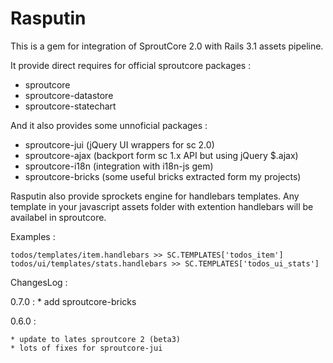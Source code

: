 Rasputin
========

This is a gem for integration of SproutCore 2.0 with Rails 3.1 assets pipeline.

It provide direct requires for official sproutcore packages :

* sproutcore
* sproutcore-datastore
* sproutcore-statechart

And it also provides some unnoficial packages :

* sproutcore-jui (jQuery UI wrappers for sc 2.0)
* sproutcore-ajax (backport form sc 1.x API but using jQuery $.ajax)
* sproutcore-i18n (integration with i18n-js gem)
* sproutcore-bricks (some useful bricks extracted form my projects)

Rasputin also provide sprockets engine for handlebars templates. Any template in your
javascript assets folder with extention handlebars will be availabel in sproutcore.

Examples :

    todos/templates/item.handlebars >> SC.TEMPLATES['todos_item']
    todos/ui/templates/stats.handlebars >> SC.TEMPLATES['todos_ui_stats']

ChangesLog :

  0.7.0 :
    * add sproutcore-bricks

  0.6.0 :

    * update to lates sproutcore 2 (beta3)
    * lots of fixes for sproutcore-jui